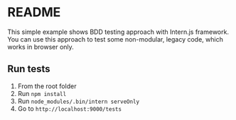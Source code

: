 # README

This simple example shows BDD testing approach with Intern.js framework.
You can use this approach to test some non-modular, legacy code, which works in browser only.

## Run tests

1. From the root folder
1. Run `npm install`
1. Run `node_modules/.bin/intern serveOnly`
1. Go to `http://localhost:9000/tests`
